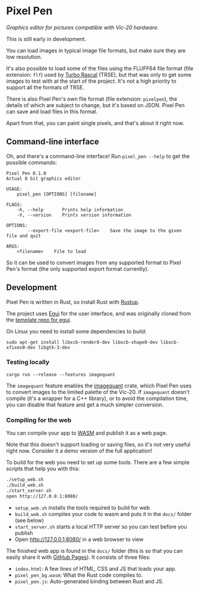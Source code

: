 # Pixel Pen

*Graphics editor for pictures compatible with Vic-20 hardware.*

This is still early in development.

You can load images in typical image file formats, but make sure they are low resolution.

It's also possible to load some of the files using the FLUFF64 file format (file extension: `flf`) used by [Turbo Rascal](https://lemonspawn.com/turbo-rascal-syntax-error-expected-but-begin/) (TRSE),
but that was only to get some images to test with at the start of the project. It's not a high priority to support all the formats of TRSE.

There is also Pixel Pen's own file format (file extension: `pixelpen`), the details of which are subject to change, but it's based on JSON. Pixel Pen can save and load files in this format.

Apart from that, you can paint single pixels, and that's about it right now.

## Command-line interface

Oh, and there's a command-line interface! Run `pixel_pen --help` to get the possible commands:

    Pixel Pen 0.1.0
    Actual 8 bit graphics editor

    USAGE:
        pixel_pen [OPTIONS] [filename]

    FLAGS:
        -h, --help       Prints help information
        -V, --version    Prints version information

    OPTIONS:
            --export-file <export-file>    Save the image to the given file and quit

    ARGS:
        <filename>    File to load

So it can be used to convert images from any supported format to Pixel Pen's format (the only supported export format currently).

## Development

Pixel Pen is written in Rust, so install Rust with [Rustup](https://rustup.rs/).

The project uses [Egui](https://github.com/emilk/egui) for the user interface,
and was originally cloned from the [template repo for egui](https://github.com/emilk/egui_template/).

On Linux you need to install some dependencies to build:

    sudo apt-get install libxcb-render0-dev libxcb-shape0-dev libxcb-xfixes0-dev libgtk-3-dev

### Testing locally

`cargo run --release --features imagequant`

The `imagequant` feature enables the [imagequant](https://crates.io/crates/imagequant) crate, which Pixel Pen uses to convert images to the limited palette of the Vic-20.
If `imagequant` doesn't compile (it's a wrapper for a C++ library), or to avoid the compilation time, you can disable that feature and get a much simpler conversion.

### Compiling for the web

You can compile your app to [WASM](https://en.wikipedia.org/wiki/WebAssembly) and publish it as a web page.

Note that this doesn't support loading or saving files, so it's not very useful right now. Consider it a demo version of the full application!

To build for the web you need to set up some tools. There are a few simple scripts that help you with this:

``` sh
./setup_web.sh
./build_web.sh
./start_server.sh
open http://127.0.0.1:8080/
```

* `setup_web.sh` installs the tools required to build for web
* `build_web.sh` compiles your code to wasm and puts it in the `docs/` folder (see below)
* `start_server.sh` starts a local HTTP server so you can test before you publish
* Open http://127.0.0.1:8080/ in a web browser to view

The finished web app is found in the `docs/` folder (this is so that you can easily share it with [GitHub Pages](https://docs.github.com/en/free-pro-team@latest/github/working-with-github-pages/configuring-a-publishing-source-for-your-github-pages-site)). It consists of three files:

* `index.html`: A few lines of HTML, CSS and JS that loads your app.
* `pixel_pen_bg.wasm`: What the Rust code compiles to.
* `pixel_pen.js`: Auto-generated binding between Rust and JS.
